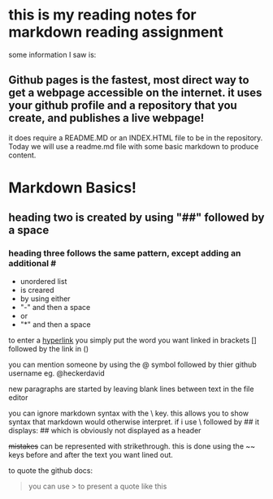 # this is my reading notes for markdown reading assignment

some information I saw is:

## Github pages is the fastest, most direct way to get a webpage accessible on the internet. it uses your github profile and a repository that you create, and publishes a live webpage!
it does require a README.MD or an INDEX.HTML file to be in the repository. Today we will use a readme.md file with some basic markdown to produce content.
# Markdown Basics!

## heading two is created by using "##" followed by a space

### heading three follows the same pattern, except adding an additional \#

- unordered list 
- is creared
- by using either
- "-" and then a space
- or
- "*" and then a space

to enter a [hyperlink](http://google.com) you simply put the word you want linked in brackets [] followed by the link in ()

you can mention someone by using the @ symbol followed by thier github username eg. @heckerdavid

new paragraphs are started by leaving blank lines between text in the file editor

you can ignore markdown syntax with the \ key. this allows you to show syntax that markdown would otherwise interpret. if i use \ followed by ## it displays:
\## 
which is obviously not displayed as a header

~~mistakes~~ can be represented with strikethrough. this is done using the \~~ keys before and after the text you want lined out.

to quote the github docs:
>you can use \> to present a quote like this
